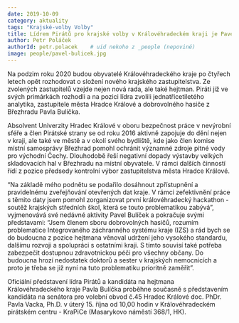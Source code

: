 ```yaml
---
date: 2019-10-09
category: aktuality
tags: "Krajské-volby Volby"
title: Lídrem Pirátů pro krajské volby v Královéhradeckém kraji je Pavel Bulíček
author: Petr Poláček
authorId: petr.polacek    # uid nekoho z _people (nepoviné)
image: people/pavel-bulicek.jpg
---
```


Na podzim roku 2020 budou obyvatelé Královéhradeckého kraje po čtyřech letech opět rozhodovat o složení nového krajského zastupitelstva. Ze zvolených zastupitelů vzejde nejen nová rada, ale také hejtman. Piráti již ve svých primárkách rozhodli a na pozici lídra zvolili jednatřicetiletého analytika, zastupitele města Hradce Králové a dobrovolného hasiče z Březhradu Pavla Bulíčka.

Absolvent Univerzity Hradec Králové v oboru bezpečnost práce v nevýrobní sféře a člen Pirátské strany se od roku 2016 aktivně zapojuje do dění nejen v kraji, ale také ve městě a v okolí svého bydliště, kde jako člen komise místní samosprávy Březhrad pomohl ochránit významné zdroje pitné vody pro východní Čechy. Dlouhodobě řeší negativní dopady výstavby velkých skladovacích hal v Březhradu na místní obyvatele. V rámci dalších činností řídí z pozice předsedy kontrolní výbor zastupitelstva města Hradce Králové.

“Na základě mého podnětu se podařilo dosáhnout zpřístupnění a pravidelnému zveřejňování otevřených dat kraje. V rámci zefektivnění práce s těmito daty jsem pomohl zorganizovat první královéhradecký hackathon - soutěž krajských středních škol, která se touto problematikou zabývá”, vyjmenovává své nedávné aktivity Pavel Bulíček a pokračuje svými představami: “Jsem členem sboru dobrovolných hasičů, rozumím problematice Integrovaného záchranného systému kraje (IZS) a rád bych se do budoucna z pozice hejtmana věnoval udržení jeho vysokého standardu, dalšímu rozvoji a spolupráci s ostatními kraji. S tímto souvisí také potřeba zabezpečit dostupnou zdravotnickou péči pro všechny občany. Do budoucna hrozí nedostatek doktorů a sester v krajských nemocnicích a proto je třeba se již nyní na tuto problematiku prioritně zaměřit”.

Oficiální představení lídra Pirátů a kandidáta na hejtmana Královéhradeckého kraje Pavla Bulíčka proběhne současně s představením kandidáta na senátora pro volební obvod č.45 Hradec Králové doc. PhDr. Pavla Vacka, Ph.D. v úterý 15. října od 10,00 hodin v Královéhradeckém pirátském centru - KraPiCe (Masarykovo náměstí 368/1, HK).
